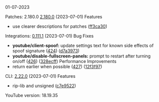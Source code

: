 01-07-2023

Patches: 2.180.0
  [2.180.0](https://github.com/revanced/revanced-patches/compare/v2.179.0...v2.180.0) (2023-07-01)
 Features
* use clearer descriptions for patches ([ff3ca30](https://github.com/revanced/revanced-patches/commit/ff3ca30e31f4d603b80d35e150f49d996acf9988))

 
Integrations:   [0.111.1](https://github.com/revanced/revanced-integrations/compare/v0.111.0...v0.111.1) (2023-07-01)
 Bug Fixes
* **youtube/client-spoof:** update settings text for known side effects of spoof signature ([424](https://github.com/revanced/revanced-integrations/issues/424)) ([d7a3973](https://github.com/revanced/revanced-integrations/commit/d7a3973ef1e6c4443fc4d89f063bc6bf3446bec3))
* **youtube/disable-fullscreen-panels:** prompt to restart after turning on/off ([426](https://github.com/revanced/revanced-integrations/issues/426)) ([328ecff](https://github.com/revanced/revanced-integrations/commit/328ecff18bf301ec8993bba49356f9813de1d901))
 Performance Improvements
* return earlier when possible ([427](https://github.com/revanced/revanced-integrations/issues/427)) ([12f3f97](https://github.com/revanced/revanced-integrations/commit/12f3f975525863e593216ecf36ca817d162474e1))
 
 
CLI:   [2.22.0](https://github.com/j-hc/revanced-cli/compare/v2.21.5...v2.22.0) (2023-07-01)
 Features
* rip-lib and unsigned ([c7e9522](https://github.com/j-hc/revanced-cli/commit/c7e9522bf140159a87e6240af71f70c6b0a02e4b))
 

YouTube version: 18.19.35

